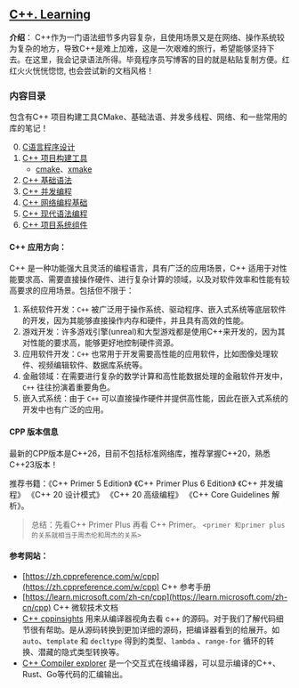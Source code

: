 ## [C++. Learning](#)
**介绍**： C++作为一门语法细节多内容复杂，且使用场景又是在网络、操作系统较为复杂的地方，导致C++是难上加难，这是一次艰难的旅行，希望能够坚持下去。在这里，我会记录语法所得。毕竟程序员写博客的目的就是粘贴复制方便。红红火火恍恍惚惚, 也会尝试新的文档风格！


### 内容目录
包含有C++ 项目构建工具CMake、基础法语、并发多线程、网络、和一些常用的库的笔记！

0. [C语言程序设计](./Grammar/clang/) 
1. [C++ 项目构建工具](./Make) 
    * [cmake](./Make/cmake)、[xmake](.)
2. [C++ 基础语法](./Grammar)
3. [C++ 并发编程](./Concurrency)
4. [C++ 网络编程基础](./Network)
5. [C++ 现代语法编程](https://github.com/sorise/cxx-template)
6. [C++ 项目系统组件](./Components)


#### C++ 应用方向：

C++ 是一种功能强大且灵活的编程语言，具有广泛的应用场景，C++ 适用于对性能要求高、需要直接操作硬件、进行复杂计算的领域，以及对软件效率和性能有较高要求的应用场景。包括但不限于：

1. 系统软件开发：`C++` 被广泛用于操作系统、驱动程序、嵌入式系统等底层软件的开发，因为其能够直接操作内存和硬件，并且具有高效的性能。
2. 游戏开发：许多游戏引擎(unreal)和大型游戏都是使用C++来开发的，因为其对性能的要求高，能够更好地控制硬件资源。
3. 应用软件开发：`C++` 也常用于开发需要高性能的应用软件，比如图像处理软件、视频编辑软件、数据库系统等。
4. 金融领域：在需要进行复杂的数学计算和高性能数据处理的金融软件开发中，`C++` 往往扮演着重要角色。
5. 嵌入式系统：由于 `C++` 可以直接操作硬件并提供高性能，因此在嵌入式系统的开发中也有广泛的应用。


#### CPP 版本信息
最新的CPP版本是C++26，目前不包括标准网络库，推荐掌握C++20，熟悉C++23版本！

推荐书籍：《C++ Primer 5 Edition》 《C++ Primer Plus 6 Edition》 《C++ 并发编程》 《C++ 20 设计模式》 《C++ 20 高级编程》 《C++ Core Guidelines 解析》。

> 总结：先看C++ Primer Plus 再看 C++ Primer。 `<primer 和primer plus 的关系就相当于周杰伦和周杰的关系>`


#### 参考网站：

* [https://zh.cppreference.com/w/cpp](https://zh.cppreference.com/w/cpp)  C++ 参考手册
* [https://learn.microsoft.com/zh-cn/cpp](https://learn.microsoft.com/zh-cn/cpp) C++ 微软技术文档
* [C++ cppinsights](https://cppinsights.io/)  用来从编译器视角去看 c++ 的源码。对于我们了解代码细节很有帮助。是从源码转换到更加详细的源码，把编译器看到的给展开。如 `auto`、`template` 和 `decltype` 得到的类型、`lambda` 、`range-for` 循环的转换、潜藏的隐式类型转换等。
* [C++ Compiler explorer](https://godbolt.org/) 是一个交互式在线编译器，可以显示编译的C++、Rust、Go等代码的汇编输出。
